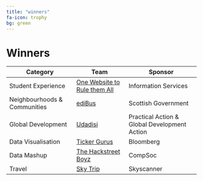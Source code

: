 ```yaml
---
title: "winners"
fa-icon: trophy
bg: green     
---
```


# Winners

<div class="table-responsive" align="center">

<table class="table">
<thead>
<tr>
<th>Category </th>
<th> Team </th>
<th> Sponsor</th>
</tr>
</thead>
<tbody>
<tr>
<td>Student Experience</td>
<td><a href="#one-website-to-book-them-all">One Website to Rule them All</a></td>
<td>Information Services</td>
</tr>
<tr>
<td>Neighbourhoods &amp; Communities</td>
<td><a href="#edibus">ediBus</a></td>
<td>Scottish Government</td>
</tr>
<tr>
<td>Global Development</td>
<td><a href="#udadisi">Udadisi</a></td>
<td>Practical Action &amp; Global Development Action</td>
</tr>
<tr>
<td>Data Visualisation</td>
<td><a href="#ticker-gurus">Ticker Gurus</a></td>
<td>Bloomberg</td>
</tr>
<tr>
<td>Data Mashup</td>
<td><a href="#the-hackstreet-boyz">The Hackstreet Boyz</a></td>
<td>CompSoc</td>
</tr>
<tr>
<td>Travel</td>
<td><a href="#sky-trip">Sky Trip</a></td>
<td>Skyscanner</td>
</tr>
</tbody>
</table>

</div>
